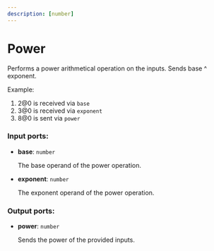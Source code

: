 ```yaml
---
description: [number]
---
```


# Power

Performs a power arithmetical operation on the inputs. Sends base ^ exponent.

Example:

1. 2@0 is received via `base`
2. 3@0 is received via `exponent`
3. 8@0 is sent via `power`

### Input ports:

* __base__: ` number `

    The base operand of the power operation.


* __exponent__: ` number `

    The exponent operand of the power operation.

### Output ports:

* __power__: ` number `

    Sends the power of the provided inputs.

